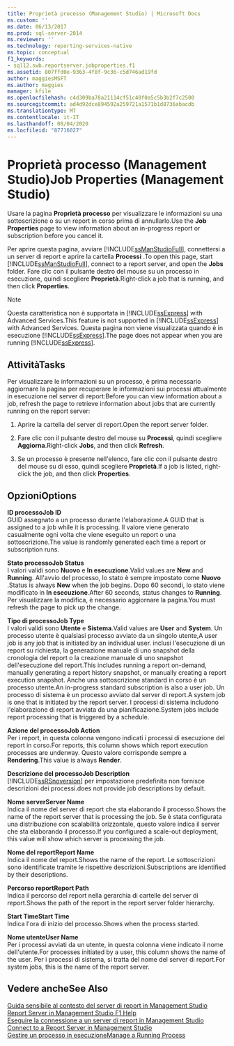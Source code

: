 ```yaml
---
title: Proprietà processo (Management Studio) | Microsoft Docs
ms.custom: ''
ms.date: 06/13/2017
ms.prod: sql-server-2014
ms.reviewer: ''
ms.technology: reporting-services-native
ms.topic: conceptual
f1_keywords:
- sql12.swb.reportserver.jobproperties.f1
ms.assetid: 807ffd0e-9363-4f8f-9c36-c5d746ad19fd
author: maggiesMSFT
ms.author: maggies
manager: kfile
ms.openlocfilehash: c4d309ba78a21114cf51c48f0a5c5b3b2f7c2500
ms.sourcegitcommit: ad4d92dce894592a259721a1571b1d8736abacdb
ms.translationtype: MT
ms.contentlocale: it-IT
ms.lasthandoff: 08/04/2020
ms.locfileid: "87716027"
---
```

# <a name="job-properties-management-studio"></a><span data-ttu-id="bac15-102">Proprietà processo (Management Studio)</span><span class="sxs-lookup"><span data-stu-id="bac15-102">Job Properties (Management Studio)</span></span>
  <span data-ttu-id="bac15-103">Usare la pagina **Proprietà processo** per visualizzare le informazioni su una sottoscrizione o su un report in corso prima di annullarlo.</span><span class="sxs-lookup"><span data-stu-id="bac15-103">Use the **Job Properties** page to view information about an in-progress report or subscription before you cancel it.</span></span>  
  
 <span data-ttu-id="bac15-104">Per aprire questa pagina, avviare [!INCLUDE[ssManStudioFull](../../includes/ssmanstudiofull-md.md)], connettersi a un server di report e aprire la cartella **Processi** .</span><span class="sxs-lookup"><span data-stu-id="bac15-104">To open this page, start [!INCLUDE[ssManStudioFull](../../includes/ssmanstudiofull-md.md)], connect to a report server, and open the **Jobs** folder.</span></span> <span data-ttu-id="bac15-105">Fare clic con il pulsante destro del mouse su un processo in esecuzione, quindi scegliere **Proprietà**.</span><span class="sxs-lookup"><span data-stu-id="bac15-105">Right-click a job that is running, and then click **Properties**.</span></span>  
  
> [!NOTE]  
>  <span data-ttu-id="bac15-106">Questa caratteristica non è supportata in [!INCLUDE[ssExpress](../../includes/ssexpress-md.md)] with Advanced Services.</span><span class="sxs-lookup"><span data-stu-id="bac15-106">This feature is not supported in [!INCLUDE[ssExpress](../../includes/ssexpress-md.md)] with Advanced Services.</span></span> <span data-ttu-id="bac15-107">Questa pagina non viene visualizzata quando è in esecuzione [!INCLUDE[ssExpress](../../includes/ssexpress-md.md)].</span><span class="sxs-lookup"><span data-stu-id="bac15-107">The page does not appear when you are running [!INCLUDE[ssExpress](../../includes/ssexpress-md.md)].</span></span>  
  
## <a name="tasks"></a><span data-ttu-id="bac15-108">Attività</span><span class="sxs-lookup"><span data-stu-id="bac15-108">Tasks</span></span>  
 <span data-ttu-id="bac15-109">Per visualizzare le informazioni su un processo, è prima necessario aggiornare la pagina per recuperare le informazioni sui processi attualmente in esecuzione nel server di report:</span><span class="sxs-lookup"><span data-stu-id="bac15-109">Before you can view information about a job, refresh the page to retrieve information about jobs that are currently running on the report server:</span></span>  
  
1.  <span data-ttu-id="bac15-110">Aprire la cartella del server di report.</span><span class="sxs-lookup"><span data-stu-id="bac15-110">Open the report server folder.</span></span>  
  
2.  <span data-ttu-id="bac15-111">Fare clic con il pulsante destro del mouse su **Processi**, quindi scegliere **Aggiorna**.</span><span class="sxs-lookup"><span data-stu-id="bac15-111">Right-click **Jobs**, and then click **Refresh**.</span></span>  
  
3.  <span data-ttu-id="bac15-112">Se un processo è presente nell'elenco, fare clic con il pulsante destro del mouse su di esso, quindi scegliere **Proprietà**.</span><span class="sxs-lookup"><span data-stu-id="bac15-112">If a job is listed, right-click the job, and then click **Properties**.</span></span>  
  
## <a name="options"></a><span data-ttu-id="bac15-113">Opzioni</span><span class="sxs-lookup"><span data-stu-id="bac15-113">Options</span></span>  
 <span data-ttu-id="bac15-114">**ID processo**</span><span class="sxs-lookup"><span data-stu-id="bac15-114">**Job ID**</span></span>  
 <span data-ttu-id="bac15-115">GUID assegnato a un processo durante l'elaborazione.</span><span class="sxs-lookup"><span data-stu-id="bac15-115">A GUID that is assigned to a job while it is processing.</span></span> <span data-ttu-id="bac15-116">Il valore viene generato casualmente ogni volta che viene eseguito un report o una sottoscrizione.</span><span class="sxs-lookup"><span data-stu-id="bac15-116">The value is randomly generated each time a report or subscription runs.</span></span>  
  
 <span data-ttu-id="bac15-117">**Stato processo**</span><span class="sxs-lookup"><span data-stu-id="bac15-117">**Job Status**</span></span>  
 <span data-ttu-id="bac15-118">I valori validi sono **Nuovo** e **In esecuzione**.</span><span class="sxs-lookup"><span data-stu-id="bac15-118">Valid values are **New** and **Running**.</span></span> <span data-ttu-id="bac15-119">All'avvio del processo, lo stato è sempre impostato come **Nuovo** .</span><span class="sxs-lookup"><span data-stu-id="bac15-119">Status is always **New** when the job begins.</span></span> <span data-ttu-id="bac15-120">Dopo 60 secondi, lo stato viene modificato in **In esecuzione**.</span><span class="sxs-lookup"><span data-stu-id="bac15-120">After 60 seconds, status changes to **Running**.</span></span> <span data-ttu-id="bac15-121">Per visualizzare la modifica, è necessario aggiornare la pagina.</span><span class="sxs-lookup"><span data-stu-id="bac15-121">You must refresh the page to pick up the change.</span></span>  
  
 <span data-ttu-id="bac15-122">**Tipo di processo**</span><span class="sxs-lookup"><span data-stu-id="bac15-122">**Job Type**</span></span>  
 <span data-ttu-id="bac15-123">I valori validi sono **Utente** e **Sistema**.</span><span class="sxs-lookup"><span data-stu-id="bac15-123">Valid values are **User** and **System**.</span></span> <span data-ttu-id="bac15-124">Un processo utente è qualsiasi processo avviato da un singolo utente,</span><span class="sxs-lookup"><span data-stu-id="bac15-124">A user job is any job that is initiated by an individual user.</span></span> <span data-ttu-id="bac15-125">inclusi l'esecuzione di un report su richiesta, la generazione manuale di uno snapshot della cronologia del report o la creazione manuale di uno snapshot dell'esecuzione del report.</span><span class="sxs-lookup"><span data-stu-id="bac15-125">This includes running a report on-demand, manually generating a report history snapshot, or manually creating a report execution snapshot.</span></span> <span data-ttu-id="bac15-126">Anche una sottoscrizione standard in corso è un processo utente.</span><span class="sxs-lookup"><span data-stu-id="bac15-126">An in-progress standard subscription is also a user job.</span></span> <span data-ttu-id="bac15-127">Un processo di sistema è un processo avviato dal server di report.</span><span class="sxs-lookup"><span data-stu-id="bac15-127">A system job is one that is initiated by the report server.</span></span> <span data-ttu-id="bac15-128">I processi di sistema includono l'elaborazione di report avviata da una pianificazione.</span><span class="sxs-lookup"><span data-stu-id="bac15-128">System jobs include report processing that is triggered by a schedule.</span></span>  
  
 <span data-ttu-id="bac15-129">**Azione del processo**</span><span class="sxs-lookup"><span data-stu-id="bac15-129">**Job Action**</span></span>  
 <span data-ttu-id="bac15-130">Per i report, in questa colonna vengono indicati i processi di esecuzione del report in corso.</span><span class="sxs-lookup"><span data-stu-id="bac15-130">For reports, this column shows which report execution processes are underway.</span></span> <span data-ttu-id="bac15-131">Questo valore corrisponde sempre a **Rendering**.</span><span class="sxs-lookup"><span data-stu-id="bac15-131">This value is always **Render**.</span></span>  
  
 <span data-ttu-id="bac15-132">**Descrizione del processo**</span><span class="sxs-lookup"><span data-stu-id="bac15-132">**Job Description**</span></span>  
 [!INCLUDE[ssRSnoversion](../../includes/ssrsnoversion-md.md)] <span data-ttu-id="bac15-133">per impostazione predefinita non fornisce descrizioni dei processi.</span><span class="sxs-lookup"><span data-stu-id="bac15-133">does not provide job descriptions by default.</span></span>  
  
 <span data-ttu-id="bac15-134">**Nome server**</span><span class="sxs-lookup"><span data-stu-id="bac15-134">**Server Name**</span></span>  
 <span data-ttu-id="bac15-135">Indica il nome del server di report che sta elaborando il processo.</span><span class="sxs-lookup"><span data-stu-id="bac15-135">Shows the name of the report server that is processing the job.</span></span> <span data-ttu-id="bac15-136">Se è stata configurata una distribuzione con scalabilità orizzontale, questo valore indica il server che sta elaborando il processo.</span><span class="sxs-lookup"><span data-stu-id="bac15-136">If you configured a scale-out deployment, this value will show which server is processing the job.</span></span>  
  
 <span data-ttu-id="bac15-137">**Nome del report**</span><span class="sxs-lookup"><span data-stu-id="bac15-137">**Report Name**</span></span>  
 <span data-ttu-id="bac15-138">Indica il nome del report.</span><span class="sxs-lookup"><span data-stu-id="bac15-138">Shows the name of the report.</span></span> <span data-ttu-id="bac15-139">Le sottoscrizioni sono identificate tramite le rispettive descrizioni.</span><span class="sxs-lookup"><span data-stu-id="bac15-139">Subscriptions are identified by their descriptions.</span></span>  
  
 <span data-ttu-id="bac15-140">**Percorso report**</span><span class="sxs-lookup"><span data-stu-id="bac15-140">**Report Path**</span></span>  
 <span data-ttu-id="bac15-141">Indica il percorso del report nella gerarchia di cartelle del server di report.</span><span class="sxs-lookup"><span data-stu-id="bac15-141">Shows the path of the report in the report server folder hierarchy.</span></span>  
  
 <span data-ttu-id="bac15-142">**Start Time**</span><span class="sxs-lookup"><span data-stu-id="bac15-142">**Start Time**</span></span>  
 <span data-ttu-id="bac15-143">Indica l'ora di inizio del processo.</span><span class="sxs-lookup"><span data-stu-id="bac15-143">Shows when the process started.</span></span>  
  
 <span data-ttu-id="bac15-144">**Nome utente**</span><span class="sxs-lookup"><span data-stu-id="bac15-144">**User Name**</span></span>  
 <span data-ttu-id="bac15-145">Per i processi avviati da un utente, in questa colonna viene indicato il nome dell'utente.</span><span class="sxs-lookup"><span data-stu-id="bac15-145">For processes initiated by a user, this column shows the name of the user.</span></span> <span data-ttu-id="bac15-146">Per i processi di sistema, si tratta del nome del server di report.</span><span class="sxs-lookup"><span data-stu-id="bac15-146">For system jobs, this is the name of the report server.</span></span>  
  
## <a name="see-also"></a><span data-ttu-id="bac15-147">Vedere anche</span><span class="sxs-lookup"><span data-stu-id="bac15-147">See Also</span></span>  
 <span data-ttu-id="bac15-148">[Guida sensibile al contesto del server di report in Management Studio](report-server-in-management-studio-f1-help.md) </span><span class="sxs-lookup"><span data-stu-id="bac15-148">[Report Server in Management Studio F1 Help](report-server-in-management-studio-f1-help.md) </span></span>  
 <span data-ttu-id="bac15-149">[Eseguire la connessione a un server di report in Management Studio](connect-to-a-report-server-in-management-studio.md) </span><span class="sxs-lookup"><span data-stu-id="bac15-149">[Connect to a Report Server in Management Studio](connect-to-a-report-server-in-management-studio.md) </span></span>  
 [<span data-ttu-id="bac15-150">Gestire un processo in esecuzione</span><span class="sxs-lookup"><span data-stu-id="bac15-150">Manage a Running Process</span></span>](../subscriptions/manage-a-running-process.md)  
  
  
